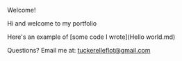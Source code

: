 Welcome!

Hi and welcome to my portfolio

Here's an example of [some code I wrote](Hello world.md)

Questions? Email me at:
[tuckerelleflot@gmail.com](mailto:tuckerelleflot@gmail.com)
